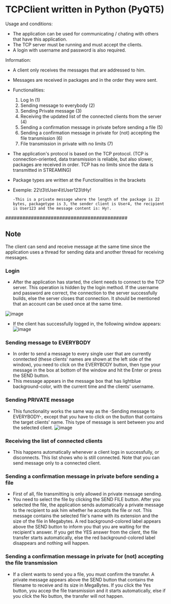 # TCPClient written in Python (PyQT5)

Usage and conditions:

- The application can be used for communicating / chating with others that have this application.
- The TCP server must be running and must accept the clients.
- A login with username and password is also required.

Information:
  - A client only receives the messages that are addressed to him.
  - Messages are received in packages and in the order they were sent.
  - Functionalities:
      1. Log In (1)
      2. Sending message to everybody (2)
      3. Sending Private message (3)
      4. Receiving the updated list of the connected clients from the server (4)
      5. Sending a confirmation message in private before sending a file (5)
      6. Sending a confirmation message in private for (not) accepting the file transmission (6)
      7. File transmission in private with no limits (7)
  - The application's protocol is based on the TCP protocol. (TCP is connection-oriented, data transmission is reliable, but also slower, packages are received in order. TCP has no limits since the data is transmitted in STREAMING)
  - Package types are written at the Functionalities in the brackets
  - Exemple: 22\t3\tUser4\tUser123\tHy!

        -This is a private message where the length of the package is 22 bytes, packagetype is 3, the sender client is User4, the recipient is User123 and the message content is: Hy!.
        
###########################################
## Note
The client can send and receive message at the same time since the application uses a thread for sending data and another thread for receiving messages.


### Login
- After the application has started, the client needs to connect to the TCP server. This operation is hidden by the login method. If the username and password are correct, the connection to the server successfully builds, else the server closes that connection. It should be mentioned that an account can be used once at the same time.

![image](https://user-images.githubusercontent.com/93404199/143767149-0bce5d09-4380-4cae-8bf9-89a6241ef921.png)
- If the client has successfully logged in, the following window appears:
![image](https://user-images.githubusercontent.com/93404199/143767223-af181c98-8094-48f7-a16b-b6066cfb368c.png)

### Sending message to EVERYBODY
- In order to send a message to every single user that are currently conntected (these clients' names are shown at the left side of the window), you need to click on the EVERYBODY button, then type your message in the box at bottom of the window and hit the Enter or press the SEND button.
- This message appears in the message box that has lightblue background-color, with the current time and the clients' username.

### Sending PRIVATE message
- This functionality works the same way as the -Sending message to EVERYBODY-, except that you have to click on the button that contains the target clients' name. This type of message is sent between you and the selected client.
![image](https://user-images.githubusercontent.com/93404199/143767885-52c5f4a1-00bc-46bf-9dd5-af06ac27305a.png)

### Receiving the list of connected clients
- This happens automatically whenever a client logs in successfully, or disconnects. This list shows who is still connected. Note that you can send message only to a connected client.

### Sending a confirmation message in private before sending a file
- First of all, file transmitting is only allowed in private message sending.
- You need to select the file by clicking the SEND FILE button. After you selected the file, the application sends automatically a private message to the recipient to ask him whether he accepts the file or not. This message contains the selected file's name with its extension and the size of the file in Megabytes. A red background-colored label appears above the SEND button to inform you that you are waiting for the recipient's answer. If you get the YES answer from the client, the file transfer starts automatically, else the red background-colored label disappears and nothing will happen.

### Sending a confirmation message in private for (not) accepting the file transmission
- If a client wants to send you a file, you must confirm the transfer. A private message appears above the SEND button that contains the filename to receive and its size in MegaBytes. If you click the Yes button, you accep the file transmission and it starts automatically, else if you click the No button, the transfer will not happen.

